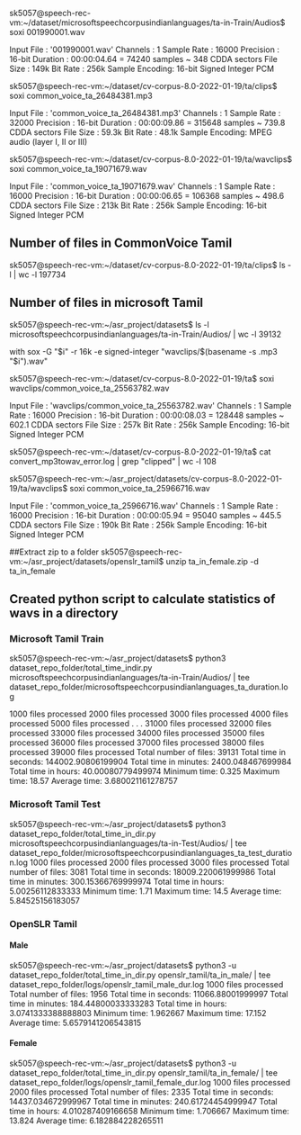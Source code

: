 sk5057@speech-rec-vm:~/dataset/microsoftspeechcorpusindianlanguages/ta-in-Train/Audios$ soxi 001990001.wav 

Input File     : '001990001.wav'
Channels       : 1
Sample Rate    : 16000
Precision      : 16-bit
Duration       : 00:00:04.64 = 74240 samples ~ 348 CDDA sectors
File Size      : 149k
Bit Rate       : 256k
Sample Encoding: 16-bit Signed Integer PCM


sk5057@speech-rec-vm:~/dataset/cv-corpus-8.0-2022-01-19/ta/clips$ soxi common_voice_ta_26484381.mp3

Input File     : 'common_voice_ta_26484381.mp3'
Channels       : 1
Sample Rate    : 32000
Precision      : 16-bit
Duration       : 00:00:09.86 = 315648 samples ~ 739.8 CDDA sectors
File Size      : 59.3k
Bit Rate       : 48.1k
Sample Encoding: MPEG audio (layer I, II or III)


sk5057@speech-rec-vm:~/dataset/cv-corpus-8.0-2022-01-19/ta/wavclips$ soxi common_voice_ta_19071679.wav 

Input File     : 'common_voice_ta_19071679.wav'
Channels       : 1
Sample Rate    : 16000
Precision      : 16-bit
Duration       : 00:00:06.65 = 106368 samples ~ 498.6 CDDA sectors
File Size      : 213k
Bit Rate       : 256k
Sample Encoding: 16-bit Signed Integer PCM

## Number of files in CommonVoice Tamil
sk5057@speech-rec-vm:~/dataset/cv-corpus-8.0-2022-01-19/ta/clips$ ls -l | wc -l
197734

## Number of files in microsoft Tamil 
sk5057@speech-rec-vm:~/asr_project/datasets$ ls -l microsoftspeechcorpusindianlanguages/ta-in-Train/Audios/ | wc -l
39132




with     sox -G "$i" -r 16k -e signed-integer "wavclips/$(basename -s .mp3 "$i").wav"



sk5057@speech-rec-vm:~/dataset/cv-corpus-8.0-2022-01-19/ta$ soxi wavclips/common_voice_ta_25563782.wav

Input File     : 'wavclips/common_voice_ta_25563782.wav'
Channels       : 1
Sample Rate    : 16000
Precision      : 16-bit
Duration       : 00:00:08.03 = 128448 samples ~ 602.1 CDDA sectors
File Size      : 257k
Bit Rate       : 256k
Sample Encoding: 16-bit Signed Integer PCM



sk5057@speech-rec-vm:~/dataset/cv-corpus-8.0-2022-01-19/ta$ cat convert_mp3towav_error.log  | grep "clipped" | wc -l
108

sk5057@speech-rec-vm:~/asr_project/datasets/cv-corpus-8.0-2022-01-19/ta/wavclips$ soxi common_voice_ta_25966716.wav

Input File     : 'common_voice_ta_25966716.wav'
Channels       : 1
Sample Rate    : 16000
Precision      : 16-bit
Duration       : 00:00:05.94 = 95040 samples ~ 445.5 CDDA sectors
File Size      : 190k
Bit Rate       : 256k
Sample Encoding: 16-bit Signed Integer PCM

##Extract zip to a folder
sk5057@speech-rec-vm:~/asr_project/datasets/openslr_tamil$ unzip ta_in_female.zip -d ta_in_female


## Created python script to calculate statistics of wavs in a directory
### Microsoft Tamil Train
sk5057@speech-rec-vm:~/asr_project/datasets$ python3 dataset_repo_folder/total_time_indir.py microsoftspeechcorpusindianlanguages/ta-in-Train/Audios/ | tee dataset_repo_folder/microsoftspeechcorpusindianlanguages_ta_duration.log 

1000 files processed
2000 files processed
3000 files processed
4000 files processed
5000 files processed
.
.
.
31000 files processed
32000 files processed
33000 files processed
34000 files processed
35000 files processed
36000 files processed
37000 files processed
38000 files processed
39000 files processed
Total number of files: 39131
Total time in seconds: 144002.90806199904
Total time in minutes: 2400.048467699984
Total time in hours: 40.00080779499974
Minimum time: 0.325
Maximum time: 18.57
Average time: 3.680021161278757

### Microsoft Tamil Test
sk5057@speech-rec-vm:~/asr_project/datasets$ python3 dataset_repo_folder/total_time_in_dir.py microsoftspeechcorpusindianlanguages/ta-in-Test/Audios/ | tee dataset_repo_folder/microsoftspeechcorpusindianlanguages_ta_test_duration.log 
1000 files processed
2000 files processed
3000 files processed
Total number of files: 3081
Total time in seconds: 18009.220061999986
Total time in minutes: 300.15366769999974
Total time in hours: 5.00256112833333
Minimum time: 1.71
Maximum time: 14.5
Average time: 5.84525156183057


### OpenSLR Tamil
#### Male
sk5057@speech-rec-vm:~/asr_project/datasets$ python3 -u dataset_repo_folder/total_time_in_dir.py openslr_tamil/ta_in_male/ | tee dataset_repo_folder/logs/openslr_tamil_male_dur.log
1000 files processed
Total number of files: 1956
Total time in seconds: 11066.88001999997
Total time in minutes: 184.44800033333283
Total time in hours: 3.0741333388888803
Minimum time: 1.962667
Maximum time: 17.152
Average time: 5.6579141206543815

#### Female
sk5057@speech-rec-vm:~/asr_project/datasets$ python3 -u dataset_repo_folder/total_time_in_dir.py openslr_tamil/ta_in_female/ | tee dataset_repo_folder/logs/openslr_tamil_female_dur.log
1000 files processed
2000 files processed
Total number of files: 2335
Total time in seconds: 14437.034672999967
Total time in minutes: 240.61724454999947
Total time in hours: 4.010287409166658
Minimum time: 1.706667
Maximum time: 13.824
Average time: 6.182884228265511






